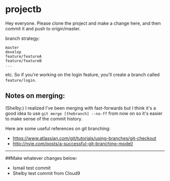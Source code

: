 # projectb

Hey everyone. Please clone the project and make a change here, and then commit it and push to origin/master.

branch strategy:

```
master
develop
feature/featureA
feature/featureB
...
```

etc. So if you're working on the login feature, you'll create a branch called `feature/login`.

## Notes on merging:

(Shelby:) I realized I've been merging with fast-forwards but I think it's a good idea to use `git merge [thebranch] --no-ff` from now on so it's easier to make sense of the commit history.

Here are some useful references on git branching:

- https://www.atlassian.com/git/tutorials/using-branches/git-checkout
- http://nvie.com/posts/a-successful-git-branching-model/

---

##Make whatever changes below:

- Ismail test commit
- Shelby test commit from Cloud9
